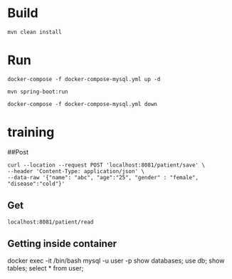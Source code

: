 # Build
```
mvn clean install 
```

# Run
```
docker-compose -f docker-compose-mysql.yml up -d

mvn spring-boot:run

docker-compose -f docker-compose-mysql.yml down

```
# training

##Post
```
curl --location --request POST 'localhost:8081/patient/save' \
--header 'Content-Type: application/json' \
--data-raw '{"name": "abc", "age":"25", "gender" : "female", "disease":"cold"}'
```
## Get 

```
localhost:8081/patient/read
```

## Getting inside container

docker exec -it <container-id> /bin/bash
mysql -u user -p
show databases;
use db;
show tables;
select * from user;

